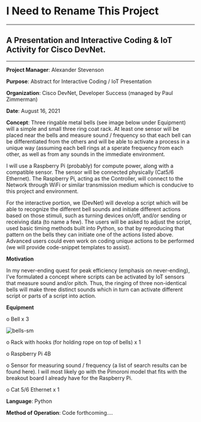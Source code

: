 # I Need to Rename This Project

---------------

## A Presentation and Interactive Coding & IoT Activity for Cisco DevNet.

---

**Project Manager**: Alexander Stevenson								


**Purpose**: Abstract for Interactive Coding / IoT Presentation


**Organization**: Cisco DevNet, Developer Success (managed by Paul Zimmerman)


**Date**: August 16, 2021


**Concept**: Three ringable metal bells (see image below under Equipment) will a simple and small three ring coat rack. At least one sensor will be placed near the bells and measure sound / frequency so that each bell can be differentiated from the others and will be able to activate a process in a unique way (assuming each bell rings at a sperate frequency from each other, as well as from any sounds in the immediate environment.

I will use a Raspberry Pi (probably) for compute power, along with a compatible sensor. The sensor will be connected physically (Cat5/6 Ethernet). The Raspberry Pi, acting as the Controller, will connect to the Network through WiFi or similar transmission medium which is conducive to this project and environment. 

For the interactive portion, we (DevNet) will develop a script which will be able to recognize the different bell sounds and initiate different actions based on those stimuli, such as turning devices on/off, and/or sending or receiving data (to name a few). The users will be asked to adjust the script, used basic timing methods built into Python, so that by reproducing that pattern on the bells they can initiate one of the actions listed above. Advanced users could even work on coding unique actions to be performed (we will provide code-snippet templates to assist).

**Motivation**

In my never-ending quest for peak efficiency (emphasis on never-ending), I’ve formulated a concept where scripts can be activated by IoT sensors that measure sound and/or pitch. Thus, the ringing of three non-identical bells will make three distinct sounds which in turn can activate different script or parts of a script into action.


**Equipment**

o	Bell x 3

![bells-sm](https://user-images.githubusercontent.com/27918923/130514323-ffc52509-00d8-4851-ac73-80bf04180a6c.jpeg)

o	Rack with hooks (for holding rope on top of bells) x 1

o	Raspberry Pi 4B

o	Sensor for measuring sound / frequency (a list of search results can be found here). I will most likely go with the Pimoroni model that fits with the breakout board I already have for the Raspberry Pi.

o	Cat 5/6 Ethernet x 1


**Language**: Python

	
**Method of Operation**: Code forthcoming….


